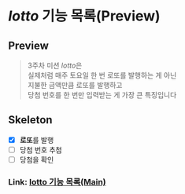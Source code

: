 # _lotto_ 기능 목록(Preview)

## Preview
>3주차 미션 *lotto*은   
>실제처럼 매주 토요일 한 번 로또를 발행하는 게 아닌   
>지불한 금액만큼 로또를 발행하고   
>당첨 번호를 한 번만 입력받는 게 가장 큰 특징입니다    

## Skeleton
- [x] **로또**를 발행
- [ ] 당첨 번호 추첨
- [ ] 당첨을 확인

### Link: [lotto 기능 목록(Main)][mainlink]
[mainlink]: docs/mainREADME.md "기능 목록(Main)"

